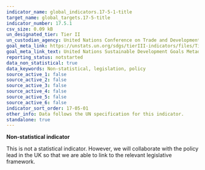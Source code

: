 ```yaml
---
indicator_name: global_indicators.17-5-1-title
target_name: global_targets.17-5-title
indicator_number: 17.5.1
csv_size: 0.09 kB
un_designated_tier: Tier II
un_custodian_agency: United Nations Conference on Trade and Development (UNCTAD)
goal_meta_link: https://unstats.un.org/sdgs/tierIII-indicators/files/Tier3-17-05-01.pdf
goal_meta_link_text: United Nations Sustainable Development Goals Metadata (PDF 4.0 MB)
reporting_status: notstarted
data_non_statistical: true
data_keywords: Non-statistical, legislation, policy
source_active_1: false
source_active_2: false
source_active_3: false
source_active_4: false
source_active_5: false
source_active_6: false
indicator_sort_order: 17-05-01
other_info: Data follows the UN specification for this indicator. 
standalone: true
---
```

**Non-statistical indicator**               

This is not a statistical indicator. However, we will collaborate with the policy lead in the UK so that we are able to link to the relevant legislative framework.
